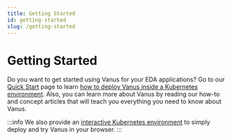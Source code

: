 ```yaml
---
title: Getting Started
id: getting-started
slug: /getting-started
---
```


# Getting Started

Do you want to get started using Vanus for your EDA applications? Go to our [Quick Start](./getting-started/quick-start.md)
page to learn [how to deploy Vanus inside a Kubernetes environment](./getting-started/installation.md). Also, you can 
learn more about Vanus by reading our how-to and concept articles that will teach you everything you need to know 
about Vanus.

:::info
We also provide an [interactive Kubernetes environment](https://play.linkall.com) to simply deploy and try Vanus in your browser.
:::